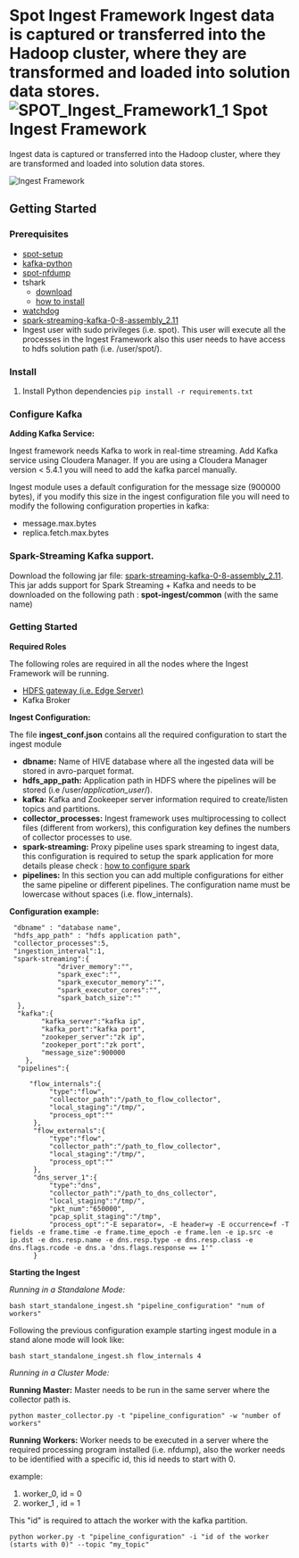 Spot Ingest Framework
Ingest data is captured or transferred into the Hadoop cluster, where they are transformed and loaded into solution data stores.
![SPOT_Ingest_Framework1_1](https://user-images.githubusercontent.com/109453266/179393757-bb02f995-e7d2-4b5f-a4fc-ff5a2ae045ee.png)
Spot Ingest Framework
======
Ingest data is captured or transferred into the Hadoop cluster, where they are transformed and loaded into solution data stores.

![Ingest Framework](../docs/SPOT_Ingest_Framework1_1.png)

## Getting Started

### Prerequisites
* [spot-setup](../spot-setup)
* [kafka-python](https://github.com/dpkp/kafka-python)
* [spot-nfdump](https://github.com/Open-Network-Insight/spot-nfdump)
* tshark
  * [download](https://www.wireshark.org/download.html)
  * [how to install](https://github.com/Open-Network-Insight/open-network-insight/wiki/Install%20Ingest%20Prerequisites)
* [watchdog](http://pythonhosted.org/watchdog/)
* [spark-streaming-kafka-0-8-assembly_2.11](http://search.maven.org/#search|ga|1|a%3A%22spark-streaming-kafka-0-8-assembly_2.11%22%20AND%20v%3A%222.0.0%22)	 
* Ingest user with sudo privileges (i.e. spot). This user will execute all the processes in the Ingest Framework also this user needs to have access to hdfs solution path (i.e. /user/spot/).

### Install
1. Install Python dependencies `pip install -r requirements.txt` 

### Configure Kafka
**Adding Kafka Service:**

Ingest framework needs Kafka to work in real-time streaming. Add Kafka service using Cloudera Manager. If you are using a Cloudera Manager version < 5.4.1 you will need to add the kafka parcel manually.

Ingest module uses a default configuration for the message size (900000 bytes), if you modify this size in the ingest configuration file you will need to modify the following configuration properties in kafka:

* message.max.bytes
* replica.fetch.max.bytes

### Spark-Streaming Kafka support.
Download the following jar file: [spark-streaming-kafka-0-8-assembly_2.11](http://search.maven.org/#search|ga|1|a%3A%22spark-streaming-kafka-0-8-assembly_2.11%22%20AND%20v%3A%222.0.0%22). This jar adds support for Spark Streaming + Kafka and needs to be downloaded on the following path : **spot-ingest/common** (with the same name)

### Getting Started

**Required Roles**

The following roles are required in all the nodes where the Ingest Framework will be running.
* [HDFS gateway (i.e. Edge Server)](https://hadoop.apache.org/docs/r2.4.1/hadoop-project-dist/hadoop-hdfs/HdfsNfsGateway.html)
* Kafka Broker

**Ingest Configuration:**

The file **ingest_conf.json** contains all the required configuration to start the ingest module
*  **dbname:** Name of HIVE database where all the ingested data will be stored in avro-parquet format.
*  **hdfs_app_path:** Application path in HDFS where the pipelines will be stored (i.e /user/_application_user_/). 
*  **kafka:** Kafka and Zookeeper server information required to create/listen topics and partitions.
*  **collector_processes:** Ingest framework uses  multiprocessing to collect files (different from workers), this configuration key defines the numbers of collector processes to use.
*  **spark-streaming:** Proxy pipeline uses spark streaming to ingest data, this configuration is required to setup the spark application for more details please check : [how to configure spark](https://github.com/Open-Network-Insight/open-network-insight/blob/spot/spot-ml/SPARKCONF.md)
*  **pipelines:** In this section you can add multiple configurations for either the same pipeline or different pipelines. The configuration name must be lowercase without spaces (i.e. flow_internals).

**Configuration example:**

     "dbname" : "database name",
     "hdfs_app_path" : "hdfs application path",
     "collector_processes":5,
     "ingestion_interval":1,
     "spark-streaming":{
                "driver_memory":"",
                "spark_exec":"",
                "spark_executor_memory":"",
                "spark_executor_cores":"",
                "spark_batch_size":""
      },
      "kafka":{
            "kafka_server":"kafka ip",
            "kafka_port":"kafka port",
            "zookeper_server":"zk ip",
            "zookeper_port":"zk port",
            "message_size":900000
        },
      "pipelines":{
      
         "flow_internals":{
              "type":"flow",
              "collector_path":"/path_to_flow_collector",
              "local_staging":"/tmp/",
              "process_opt":""
          },
          "flow_externals":{
              "type":"flow",
              "collector_path":"/path_to_flow_collector",
              "local_staging":"/tmp/",
              "process_opt":""
          },
          "dns_server_1":{
              "type":"dns",
              "collector_path":"/path_to_dns_collector",
              "local_staging":"/tmp/",
              "pkt_num":"650000",
              "pcap_split_staging":"/tmp",    
              "process_opt":"-E separator=, -E header=y -E occurrence=f -T fields -e frame.time -e frame.time_epoch -e frame.len -e ip.src -e ip.dst -e dns.resp.name -e dns.resp.type -e dns.resp.class -e dns.flags.rcode -e dns.a 'dns.flags.response == 1'"
          }

**Starting the Ingest**

_Running in a Standalone Mode:_

    bash start_standalone_ingest.sh "pipeline_configuration" "num of workers"
    
Following the previous configuration example starting ingest module in a stand alone mode will look like:

    bash start_standalone_ingest.sh flow_internals 4

_Running in a Cluster Mode:_

**Running Master:** Master needs to be run in the same server where the collector path is.

    python master_collector.py -t "pipeline_configuration" -w "number of workers"
    
**Running Workers:** Worker needs to be executed in a server where the required processing program installed (i.e. nfdump), also the worker needs to be identified with a specific id, this id needs to start with 0.

example:

1. worker_0,  id = 0 
2. worker_1 , id = 1

This "id" is required to attach the worker with the kafka partition.

    python worker.py -t "pipeline_configuration" -i "id of the worker (starts with 0)" --topic "my_topic"
    
    
